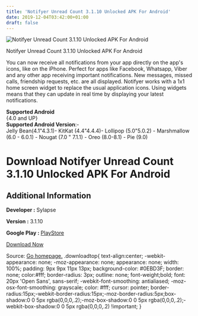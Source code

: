```yaml
---
title: 'Notifyer Unread Count 3.1.10 Unlocked APK For Android'
date: 2019-12-04T03:42:00+01:00
draft: false
---
```


![Notifyer Unread Count 3.1.10 Unlocked APK For Android](https://i2.wp.com/apkhome.net/wp-content/uploads/2019/12/Notifyer-Unread-Count-3.1.10-Unlocked.png "Notifyer Unread Count 3.1.10 Unlocked APK For Android")

  

Notifyer Unread Count 3.1.10 Unlocked APK For Android

You can now receive all notifications from your app directly on the app's icons, like on the iPhone. Perfect for apps like Facebook, Whatsapp, Viber and any other app receiving important notifications. New messages, missed calls, friendship requests, etc. are all displayed. Notifyer works with a 1x1 home screen widget to replace the usual application icons. Using widgets means that they can update in real time by displaying your latest notifications.

**Supported Android**  
{4.0 and UP}  
**Supported Android Version**:-  
Jelly Bean(4.1"4.3.1)- KitKat (4.4"4.4.4)- Lollipop (5.0"5.0.2) - Marshmallow (6.0 - 6.0.1) - Nougat (7.0 " 7.1.1) - Oreo (8.0-8.1) - Pie (9.0)

Download Notifyer Unread Count 3.1.10 Unlocked APK For Android
==============================================================

Additional Information
----------------------

**Developer :** Sylapse

**Version :** 3.1.10

**Google Play :** [PlayStore](https://play.google.com/store/apps/details?id=co.uk.cornwall_solutions.notifyer&hl=en)

  

[Download Now](https://store4app.co/post/notifyer-unread-count-3-1-10-unlocked-apk-for-android_1575391795)

  
Source: [Go homepage.](https://store4app.co/post/notifyer-unread-count-3-1-10-unlocked-apk-for-android_1575391795) .downloadtop{ text-align:center; -webkit-appearance: none; -moz-appearance: none; appearance: none; width: 100%; padding: 9px 9px 11px 13px; background-color: #0EBD3F; border: none; color:#fff; border-radius: 3px; outline: none; font-weight;bold; font: 20px 'Open Sans', sans-serif; -webkit-font-smoothing: antialiased; -moz-osx-font-smoothing: grayscale; color: #fff; cursor: pointer; border-radius:15px;-webkit-border-radius:15px;-moz-border-radius:5px;box-shadow:0 0 5px rgba(0,0,0,.2);-moz-box-shadow:0 0 5px rgba(0,0,0,.2);-webkit-box-shadow:0 0 5px rgba(0,0,0,.2) !important; }